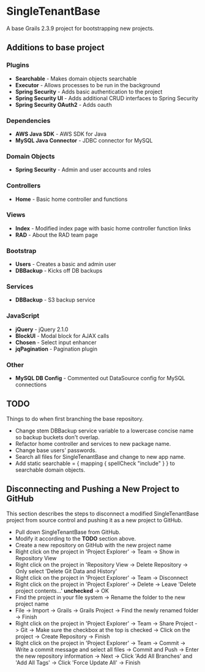 SingleTenantBase
=========
A base Grails 2.3.9 project for bootstrapping new projects.

## Additions to base project ##
### Plugins ###

- **Searchable** - Makes domain objects searchable
- **Executor** - Allows processes to be run in the background
- **Spring Security** - Adds basic authentication to the project
- **Spring Security UI** - Adds additional CRUD interfaces to Spring Security
- **Spring Security OAuth2** - Adds oauth

### Dependencies ###
- **AWS Java SDK** - AWS SDK for Java
- **MySQL Java Connector** - JDBC connector for MySQL

### Domain Objects ###
- **Spring Security** - Admin and user accounts and roles

### Controllers ###
- **Home** - Basic home controller and functions

### Views ###
- **Index** - Modified index page with basic home controller function links
- **RAD** - About the RAD team page

### Bootstrap ###
- **Users** - Creates a basic and admin user
- **DBBackup** - Kicks off DB backups

### Services ###
- **DBBackup** - S3 backup service

### JavaScript ###
- **jQuery** - jQuery 2.1.0
- **BlockUI** - Modal block for AJAX calls
- **Chosen** - Select input enhancer
- **jqPagination** - Pagination plugin

### Other ###
- **MySQL DB Config** - Commented out DataSource config for MySQL connections

## TODO ##
Things to do when first branching the base repository.

- Change stem DBBackup service variable to a lowercase concise name so backup buckets don't overlap.
- Refactor home controller and services to new package name.
- Change base users' passwords.
- Search all files for SingleTenantBase and change to new app name.
- Add static searchable  = { mapping { spellCheck "include" } } to searchable domain objects.

## Disconnecting and Pushing a New Project to GitHub
This section describes the steps to disconnect a modified SingleTenantBase project from source control and pushing it as a new project to GitHub.

- Pull down SingleTenantBase from GitHub.
- Modify it according to the **TODO** section above.
- Create a new repository on GitHub with the new project name
- Right click on the project in 'Project Explorer' -> Team -> Show in Repository View
- Right click on the project in 'Repository View -> Delete Repository -> Only select 'Delete Git Data and History'
- Right click on the project in 'Project Explorer' -> Team -> Disconnect
- Right click on the project in 'Project Explorer' -> Delete -> Leave 'Delete project contents...' **unchecked** -> OK
- Find the project in your file system -> Rename the folder to the new project name
- File -> Import -> Grails -> Grails Project -> Find the newly renamed folder -> Finish
- Right click on the project in 'Project Explorer' -> Team -> Share Project -> Git -> Make sure the checkbox at the top is checked -> Click on the project -> Create Repository -> Finish
- Right click on the project in 'Project Explorer' -> Team -> Commit -> Write a commit message and select all files -> Commit and Push -> Enter the new repository information -> Next -> Click 'Add All Branches' and 'Add All Tags' -> Click 'Force Update All' -> Finish

